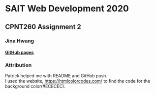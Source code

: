 # SAIT Web Development 2020

## CPNT260 Assignment 2
### **Jina Hwang**
#### [GitHub pages](https://geumjinhwang.github.io/cpnt260-a2/)

### Attribution  
Patrick helped me with README and GitHub push.  
I used the website, https://htmlcolorcodes.com/ to find the code for the background color(#ECECEC). 
